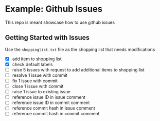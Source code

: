 # Example: Github Issues
This repo is meant showcase how to use github issues

## Getting Started with Issues
Use the `shoppinglist.txt` file as the shopping list that needs modifications

- [x] add item to shopping list
- [x] check default labels
- [ ] raise 5 issues with request to add additional items to shopping list
- [ ] resolve 1 issue with commit
- [ ] fix 1 issue with commit
- [ ] close 1 issue with commit
- [ ] raise 1 issue to existing issue
- [ ] reference issue ID in issue comment
- [ ] reference issue ID in commit comment
- [ ] reference commit hash in issue comment
- [ ] reference commit hash in commit comment